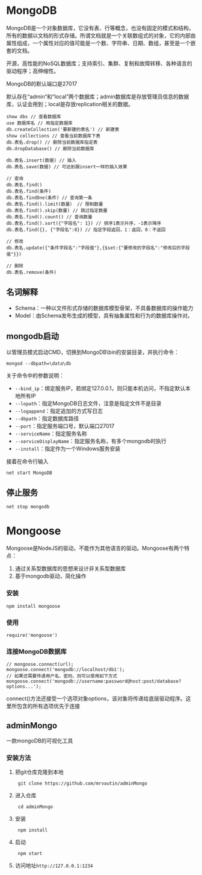 # MongoDB #
MongoDB是一个对象数据库，它没有表、行等概念，也没有固定的模式和结构，所有的数据以文档的形式存储。所谓文档就是一个关联数组式的对象，它的内部由属性组成，一个属性对应的值可能是一个数、字符串、日期、数组，甚至是一个嵌套的文档。

开源，高性能的NoSQL数据库；支持索引、集群、复制和故障转移、各种语言的驱动程序；高伸缩性。

MongoDB的默认端口是27017

默认存在“admin“和“local”两个数据库；admin数据库是存放管理员信息的数据库，认证会用到；local是存放replication相关的数据。

	show dbs // 查看数据库
	use 数据库名 // 用指定数据库
	db.createCollection('要新建的表名') // 新建表
	show collections // 查看当前数据库下表
	db.表名.drop() // 删除当前数据库指定表
	db.dropDatabase() // 删除当前数据库

	db.表名.insert(数据) // 插入
	db.表名.save(数据) // 可达到跟insert一样的插入效果

	// 查询
	db.表名.find()
	db.表名.find(条件)
	db.表名.findOne(条件) // 查询第一条
	db.表名.find().limit(数量） // 限制数量
	db.表名.find().skip(数量) // 跳过指定数量
	db.表名.find().count() // 查询数量
	db.表名.find().sort({"字段名": 1}) // 排序1表示升序，-1表示降序
	db.表名.find({}, {"字段名":0}) // 指定字段返回，1：返回，0：不返回

	// 修改
	db.表名.update({"条件字段名":"字段值"},{$set:{"要修改的字段名":"修改后的字段值"}})

	// 删除
	db.表名.remove(条件)
## 名词解释 ##
- Schema：一种以文件形式存储的数据库模型骨架，不具备数据库的操作能力
- Model：由Schema发布生成的模型，具有抽象属性和行为的数据库操作对。

## mongodb启动 ##
以管理员模式启动CMD，切换到MongoDB\bin的安装目录，并执行命令：

	mongod --dbpath=\data\db

关于命令中的参数说明：

- `--bind_ip`：绑定服务IP，若绑定127.0.0.1，则只能本机访问，不指定默认本地所有IP
- `--lopath`：指定MongoDB日志文件，注意是指定文件不是目录
- `--logappend`：指定追加的方式写日志
- `--dbpath`：指定数据库路径
- `--port`：指定服务端口号，默认端口27017
- `--serviceName`：指定服务名称
- `--serviceDisplayName`：指定服务名称，有多个mongodb时执行
- `--install`：指定作为一个Windows服务安装

接着在命令行输入

	net start MongoDB

## 停止服务 ##
	net stop mongodb

# Mongoose #
Mongoose是NodeJS的驱动，不能作为其他语言的驱动。Mongoose有两个特点：

1. 通过关系型数据库的思想来设计非关系型数据库
2. 基于mongodb驱动，简化操作

### 安装 ###
	npm install mongoose

### 使用 ###
	require('mongoose')
### 连接MongoDB数据库 ###
	// mongoose.connect(url);
	mongoose.connect('mongodb://localhost/db1');
	// 如果还需要传递用户名、密码、则可以使用如下方式
	mongoose.connect('mongodb://username:password@host:post/database?options...');

connect()方法还接受一个选项对象options，该对象将传递给底层驱动程序。这里所包含的所有选项优先于连接

## adminMongo ##
一款mongoDB的可视化工具

### 安装方法 ###
1. 把git仓库克隆到本地

		git clone https://github.com/mrvautin/adminMongo
2. 进入仓库

		cd adminMongo
3. 安装

		npm install
4. 启动

		npm start
5. 访问地址`http://127.0.0.1:1234`
